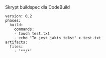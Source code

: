 Skrypt buildspec dla CodeBuild

```
version: 0.2
phases:
  build:
    commands:
    - touch test.txt
    - echo "To jest jakis tekst" > test.txt
artifacts:
  files:
    - '**/*'
```
